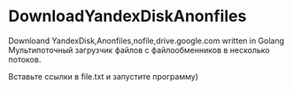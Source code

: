 # DownloadYandexDiskAnonfiles
Downloand YandexDisk,Anonfiles,nofile,drive.google.com written in  Golang
Мультипоточный загрузчик файлов с файлообменников в несколько потоков.

Вставьте ссылки в file.txt  и запустите программу)

